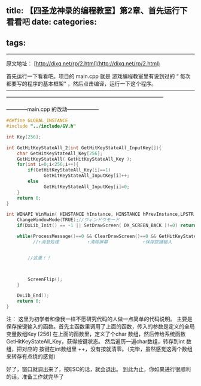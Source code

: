 title: 【四圣龙神录的编程教室】第2章、首先运行下看看吧
date: 
categories:
- 
tags:
- 
---

原文地址：
[http://dixq.net/rp/2.html](http://dixq.net/rp/2.html)

首先运行一下看看吧。项目的 main.cpp 就是 游戏编程教室里有说到过的 “ 每次都要写的程序的基本框架” ，然后点击编译，运行一下这个程序。
——————————————————————————————————————————————————————————————————

————main.cpp 的改动——————

```cpp
#define GLOBAL_INSTANCE 
#include "../include/GV.h"

int Key[256];

int GetHitKeyStateAll_2(int GetHitKeyStateAll_InputKey[]){
    char GetHitKeyStateAll_Key[256];
    GetHitKeyStateAll( GetHitKeyStateAll_Key );
    for(int i=0;i<256;i++){
        if(GetHitKeyStateAll_Key[i]==1)
              GetHitKeyStateAll_InputKey[i]++;
        else                           
              GetHitKeyStateAll_InputKey[i]=0;
    }
    return 0;
}

int WINAPI WinMain( HINSTANCE hInstance, HINSTANCE hPrevInstance,LPSTR lpCmdLine, int nCmdShow ){
    ChangeWindowMode(TRUE);//ウィンドウモード
    if(DxLib_Init() == -1 || SetDrawScreen( DX_SCREEN_BACK )!=0) return -1;//初始化和设置双缓冲屏幕

    while(ProcessMessage()==0 && ClearDrawScreen()==0 && GetHitKeyStateAll_2(Key)==0 && Key[KEY_INPUT_ESCAPE]==0){
          //↑消息処理       　  ↑清除屏幕    　　　    ↑保存按键输入　　　　　　　↑没有按ESC键


        //这里！！



        ScreenFlip();
    }

    DxLib_End();
    return 0;
}

```

注：
这里为初学者和像我一样不愿研究代码的人做一点简单的代码说明。
主要是保存按键输入的函数。首先主函数里调用了上面的函数，传入的参数是定义的全局变量数组Key [256]
在上面的函数里，定义了个char 数组，然后传给系统函数GetHitKeyStateAll_Key，获得按键状态。
然后遍历一遍char数组，转存到int 数组，把对应的 按键在int数组里 ++，没有按就清零。（完毕，虽然感觉这两个数组来转存有点绕的感觉）

好了，窗口就调出来了，按ESC的话，就会退出。
到此为止，你如果进行很顺利的话，准备工作就完毕了


